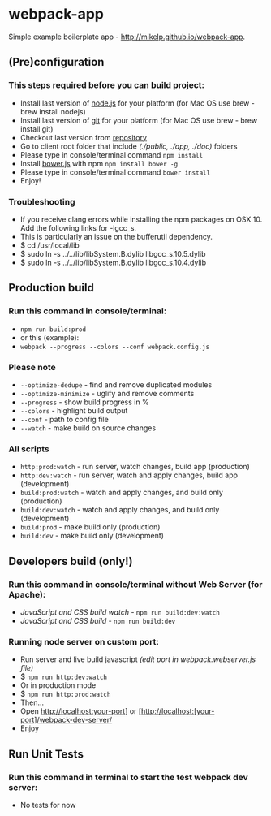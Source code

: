 # webpack-app
Simple example boilerplate app - http://mikelp.github.io/webpack-app.

## (Pre)configuration
### This steps required before you can build project:
- Install last version of [node.js] for your platform (for Mac OS use brew - brew install nodejs)
- Install last version of [git] for your platform (for Mac OS use brew - brew install git)
- Checkout last version from [repository]
- Go to client root folder that include _(./public, ./app, ./doc)_ folders
- Please type in console/terminal command `npm install`
- Install [bower.js] with npm `npm install bower -g`
- Please type in console/terminal command `bower install`
- Enjoy!

### Troubleshooting
- If you receive clang errors while installing the npm packages on OSX 10. Add the following links for -lgcc_s.
- This is particularly an issue on the bufferutil dependency.
- $ cd /usr/local/lib
- $ sudo ln -s ../../lib/libSystem.B.dylib libgcc_s.10.5.dylib
- $ sudo ln -s ../../lib/libSystem.B.dylib libgcc_s.10.4.dylib

## Production build
### Run this command in console/terminal:
- `npm run build:prod`
- or this (example):
- `webpack --progress --colors --conf webpack.config.js`

### Please note
- `--optimize-dedupe` - find and remove duplicated modules
- `--optimize-minimize` - uglify and remove comments
- `--progress` - show build progress in %
- `--colors` - highlight build output
- `--conf` - path to config file
- `--watch` - make build on source changes

### All scripts
- `http:prod:watch` - run server, watch changes, build app (production)
- `http:dev:watch` - run server, watch and apply changes, build app (development)
- `build:prod:watch` - watch and apply changes, and build only (production)
- `build:dev:watch` - watch and apply changes, and build only (development)
- `build:prod` - make build only (production)
- `build:dev` - make build only (development)

## Developers build (only!)
### Run this command in console/terminal without Web Server (for Apache):
- _JavaScript and CSS build watch_ - `npm run build:dev:watch`
- _JavaScript and CSS build_ - `npm run build:dev`

### Running node server on custom port:
- Run server and live build javascript _(edit port in webpack.webserver.js file)_
- $ `npm run http:dev:watch`
- Or in production mode
- $ `npm run http:prod:watch`
- Then...
- Open <a href="http://localhost:[your-port]/webpack-dev-server/">http://localhost:[your-port](http://localhost:[your-port)]  or [[http://localhost:[your-port]/webpack-dev-server/](http://localhost:[your-port]/webpack-dev-server/)</a>
- Enjoy

## Run Unit Tests
### Run this command in terminal to start the test webpack dev server:
- No tests for now

[repository]: https://github.com/MikeLP/webpack-app
[node.js]: https://nodejs.org/en/download/
[bower.js]: http://bower.io/
[git]: http://git-scm.com/
